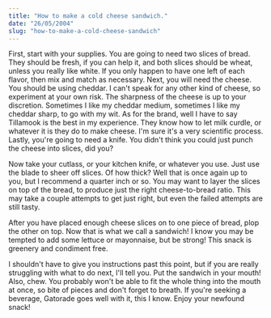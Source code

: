 ```yaml
---
title: "How to make a cold cheese sandwich."
date: "26/05/2004"
slug: "how-to-make-a-cold-cheese-sandwich"
---
```


First, start with your supplies. You are going to need two slices of bread. They should be fresh, if you can help it, and both slices should be wheat, unless you really like white. If you only happen to have one left of each flavor, then mix and match as necessary. Next, you will need the cheese. You should be using cheddar. I can't speak for any other kind of cheese, so experiment at your own risk. The sharpness of the cheese is up to your discretion. Sometimes I like my cheddar medium, sometimes I like my cheddar sharp, to go with my wit. As for the brand, well I have to say Tillamook is the best in my experience. They know how to let milk curdle, or whatever it is they do to make cheese. I'm sure it's a very scientific process. Lastly, you're going to need a knife. You didn't think you could just punch the cheese into slices, did you?

Now take your cutlass, or your kitchen knife, or whatever you use. Just use the blade to sheer off slices. Of how thick? Well that is once again up to you, but I recommend a quarter inch or so. You may want to layer the slices on top of the bread, to produce just the right cheese-to-bread ratio. This may take a couple attempts to get just right, but even the failed attempts are still tasty.

After you have placed enough cheese slices on to one piece of bread, plop the other on top. Now that is what we call a sandwich! I know you may be tempted to add some lettuce or mayonnaise, but be strong! This snack is greenery and condiment free.

I shouldn't have to give you instructions past this point, but if you are really struggling with what to do next, I'll tell you. Put the sandwich in your mouth! Also, chew. You probably won't be able to fit the whole thing into the mouth at once, so bite of pieces and don't forget to breath. If you're seeking a beverage, Gatorade goes well with it, this I know. Enjoy your newfound snack!